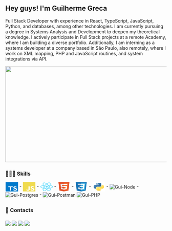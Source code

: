 ## Hey guys! I'm Guilherme Greca

<p>
Full Stack Developer with experience in React, TypeScript, JavaScript, Python, and databases, among other technologies. I am currently pursuing a degree in Systems Analysis and Development to deepen my theoretical knowledge. I actively participate in Full Stack projects at a remote Academy, where I am building a diverse portfolio. Additionally, I am interning as a systems developer at a company based in São Paulo, also remotely, where I work on XML mapping, PHP and JavaScript routines, and system integrations via API.
</p>

<p align="left">
  <img src="https://user-images.githubusercontent.com/74038190/225813708-98b745f2-7d22-48cf-9150-083f1b00d6c9.gif" width="700" height="300">
</p>

<div style="display: inline_block">
  <h3>👨🏼‍💻 Skills</h3>
  <img align="center" alt="Gui-Ts" height="30" width="40" src="https://raw.githubusercontent.com/devicons/devicon/master/icons/typescript/typescript-plain.svg"> - 
  <img align="center" alt="Gui-Js" height="30" width="40" src="https://raw.githubusercontent.com/devicons/devicon/master/icons/javascript/javascript-plain.svg"> - 
  <img align="center" alt="Gui-React" height="30" width="40" src="https://raw.githubusercontent.com/devicons/devicon/master/icons/react/react-original.svg"> - 
  <img align="center" alt="Gui-HTML" height="30" width="40" src="https://raw.githubusercontent.com/devicons/devicon/master/icons/html5/html5-original.svg"> - 
  <img align="center" alt="Gui-CSS" height="30" width="40" src="https://raw.githubusercontent.com/devicons/devicon/master/icons/css3/css3-original.svg"> - 
  <img align="center" alt="Gui-Python" height="30" width="40" src="https://raw.githubusercontent.com/devicons/devicon/master/icons/python/python-original.svg"> - 
  <img align="center" alt="Gui-Node" height="40" width="50" src="https://cdn.jsdelivr.net/gh/devicons/devicon/icons/nodejs/nodejs-original.svg" /> - 
  <img align="center" alt="Gui-Postgres" height="50" width="60" src="https://cdn.jsdelivr.net/gh/devicons/devicon/icons/postgresql/postgresql-plain-wordmark.svg" /> - 
  <img align="center" alt="Gui-Postman" height="50" width="60" src="https://cdn.jsdelivr.net/gh/devicons/devicon@latest/icons/postman/postman-plain.svg" />
  <img align="center" alt="Gui-PHP" height="50" width="60" src="https://cdn.jsdelivr.net/gh/devicons/devicon/icons/php/php-plain.svg" />
</div>

##

<div> 
  <h3>📧 Contacts<h3/>
  <a href="https://www.instagram.com/guilhermegreca/" target="_blank"><img src="https://img.shields.io/badge/-Instagram-%23E4405F?style=for-the-badge&logo=instagram&logoColor=white" target="_blank"></a>
  <a href = "mailto:guilherme3fs@gmail.com"><img src="https://img.shields.io/badge/-Gmail-%23333?style=for-the-badge&logo=gmail&logoColor=white" target="_blank"></a>
  <a href="https://www.linkedin.com/in/guilherme-greca-155027263/" target="_blank"><img src="https://img.shields.io/badge/-LinkedIn-%230077B5?style=for-the-badge&logo=linkedin&logoColor=white" target="_blank"></a> 
  <a href="https://wa.me/5535999613983"><img src="https://img.shields.io/badge/WhatsApp-25D366?style=for-the-badge&logo=whatsapp&logoColor=white"></a>
</div>
